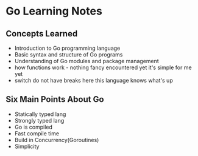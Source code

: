# Go Learning Notes

## Concepts Learned
- Introduction to Go programming language
- Basic syntax and structure of Go programs
- Understanding of Go modules and package management
- how functions work - nothing fancy encountered yet it's simple for me yet
- switch do not have breaks here this language knows what's up


## Six Main Points About Go
- Statically typed lang
- Strongly typed lang
- Go is compiled
- Fast compile time
- Build in Concurrency(Goroutines)
- Simplicity